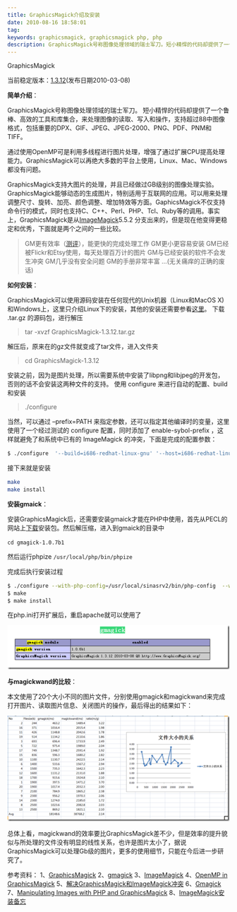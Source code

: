 ```yaml
---
title: GraphicsMagick介绍及安装
date: 2010-08-16 18:58:01
tag: 
keywords: graphicsmagick, graphicsmagick php, php
description: GraphicsMagick号称图像处理领域的瑞士军刀。短小精悍的代码却提供了一个鲁棒、高效的工具和库集合，来处理图像的读取、写入和操作，支持超过88中图像格式，包括重要的DPX、GIF、JPEG、JPEG-2000、PNG、PDF、PNM和TIFF。
---
```


GraphicsMagick

当前稳定版本：[1.3.12](http://www.graphicsmagick.org/1.3/)(发布日期2010-03-08)

**简单介绍**：

GraphicsMagick号称图像处理领域的瑞士军刀。 短小精悍的代码却提供了一个鲁棒、高效的工具和库集合，来处理图像的读取、写入和操作，支持超过88中图像格式，包括重要的DPX、GIF、JPEG、JPEG-2000、PNG、PDF、PNM和TIFF。

通过使用OpenMP可是利用多线程进行图片处理，增强了通过扩展CPU提高处理能力。GraphicsMagick可以再绝大多数的平台上使用，Linux、Mac、Windows都没有问题。

GraphicsMagick支持大图片的处理，并且已经做过GB级别的图像处理实验。GraphicsMagick能够动态的生成图片，特别适用于互联网的应用。可以用来处理调整尺寸、旋转、加亮、颜色调整、增加特效等方面。GaphicsMagick不仅支持命令行的模式，同时也支持C、C++、Perl、PHP、Tcl、Ruby等的调用。事实上，GraphicsMagick是从[ImageMagick](http://www.imagemagick.org/)5.5.2 分支出来的，但是现在他变得更稳定和优秀，下面就是两个之间的一些比较。

> GM更有效率（[测评](http://www.graphicsmagick.org/benchmarks.html)），能更快的完成处理工作
GM更小更容易安装
GM已经被Flickr和Etsy使用，每天处理百万计的图片
GM与已经安装的软件不会发生冲突
GM几乎没有安全问题
GM的手册非常丰富
…(无关痛痒的正确的废话)



**如何安装**：

GraphicsMagick可以使用源码安装在任何现代的Unix机器（Linux和MacOS X)和Windows上，这里只介绍Linux下的安装，其他的安装还需要参看[这里](http://www.graphicsmagick.org/README.html)。
下载 .tar.gz 的源码包，进行解压

> tar -xvzf GraphicsMagick-1.3.12.tar.gz

解压后，原来在的gz文件就变成了tar文件，进入文件夹
> cd GraphicsMagick-1.3.12

安装之前，因为是图片处理，所以需要系统中安装了libpng和libjpeg的开发包，否则的话不会安装这两种文件的支持。
使用 configure 来进行自动的配置、build和安装
> ./configure

当然，可以通过 –prefix=PATH 来指定参数，还可以指定其他编译时的变量，这里使用了一个经过测试的 configure 配置，同时添加了 enable-sybol-prefix ，这样就避免了和系统中已有的 ImageMagick 的冲突，下面是完成的配置参数：
```sh
$ ./configure  '--build=i686-redhat-linux-gnu' '--host=i686-redhat-linux-gnu' '--target=i386-redhat-linux-gnu' '--program-prefix=' '--prefix=/usr/local/sinasrv2' '--exec-prefix=/usr/local/sinasrv2' '--bindir=/usr/local/sinasrv2/bin' '--sbindir=/usr/local/sinasrv2/sbin' '--sysconfdir=/usr/local/sinasrv2/etc' '--datadir=/usr/local/sinasrv2/share' '--includedir=/usr/local/sinasrv2/include' '--libdir=/usr/local/sinasrv2/lib' '--libexecdir=/usr/local/sinasrv2/libexec' '--localstatedir=/usr/local/sinasrv2/var' '--sharedstatedir=/usr/local/sinasrv2/share/com' '--mandir=/usr/local/sinasrv2/share/man' '--infodir=/usr/local/sinasrv2/share/info' '--enable-libtool-verbose' '--with-included-ltdl' '--enable-shared' '--disable-static' '--with-modules' '--with-frozenpaths' '--without-perl' '--without-magick-plus-plus' '--with-quantum-depth=8' --enable-symbol-prefix
```

接下来就是安装
```sh
make
make install
```

**安装gmaick**：

安装GraphicsMagick后，还需要安装gmaick才能在PHP中使用，首先从PECL的网站上[下载](http://pecl.php.net/package/gmagick)安装包。然后解压缩，进入到gmaick的目录中

`cd gmagick-1.0.7b1`

然后运行phpize
`/usr/local/php/bin/phpize`

完成后执行安装过程
```sh
$ ./configure --with-php-config=/usr/local/sinasrv2/bin/php-config  --with-gmagick=/usr/local/sinasrv2/
$ make
$ make install
```

在php.ini打开扩展后，重启apache就可以使用了

![](20100816-graphicsmagick/image_thumb_1.png)

**与magickwand的比较**：

本文使用了20个大小不同的图片文件，分别使用gmagick和magickwand来完成打开图片、读取图片信息、关闭图片的操作，最后得出的结果如下：

![](20100816-graphicsmagick/image_thumb.png)

总体上看，magickwand的效率要比GraphicsMagick差不少，但是效率的提升貌似与所处理的文件没有明显的线性关系，也许是图片太小了，据说GraphicsMagick可以处理Gb级的图片，更多的使用细节，只能在今后进一步研究了。

参考资料：
1、[GraphicsMagick](http://www.graphicsmagick.org/)
2、[gmagick](http://pecl.php.net/package/gmagick)
3、[ImageMagick](http://www.imagemagick.org/script/index.php)
4、[OpenMP in GraphicsMagick](http://www.graphicsmagick.org/OpenMP.html#freebsd-intel-xeon)
5、[解决GraphicsMagick和ImageMagick冲突](http://nightsailer.javaeye.com/blog/539259)
6、[Gmagick](http://nothing.tw/php/intro.gmagick.html)
7、[Manipulating Images with PHP and GraphicsMagick](http://devzone.zend.com/article/10531)
8、[ImageMagick安装备忘](http://lendy.9846.com/blog/2008/07/14/imagemagick-for-jpeg/)
